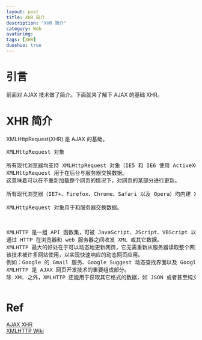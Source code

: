 ```yaml
---
layout: post
title: XHR 简介
description: "XHR 简介"
category: Web
avatarimg:
tags: [XHR]
duoshuo: true
---
```


# 引言

前面对 AJAX 技术做了简介。下面就来了解下 AJAX 的基础 XHR。

# XHR 简介

XMLHttpRequest(XHR) 是 AJAX 的基础。  

<pre>
XMLHttpRequest 对象

所有现代浏览器均支持 XMLHttpRequest 对象（IE5 和 IE6 使用 ActiveXObject）。
XMLHttpRequest 用于在后台与服务器交换数据。
这意味着可以在不重新加载整个网页的情况下，对网页的某部分进行更新。

所有现代浏览器（IE7+、Firefox、Chrome、Safari 以及 Opera）均内建 XMLHttpRequest 对象。

XMLHttpRequest 对象用于和服务器交换数据。

</pre>


<pre>

XMLHTTP 是一组 API 函数集，可被 JavaScript、JScript、VBScript 以及其它 web 浏览器内嵌的脚本语言调用，
通过 HTTP 在浏览器和 web 服务器之间收发 XML 或其它数据。
XMLHTTP 最大的好处在于可以动态地更新网页，它无需重新从服务器读取整个网页，也不需要安装额外的插件。
该技术被许多网站使用，以实现快速响应的动态网页应用。
例如：Google 的 Gmail 服务、Google Suggest 动态查找界面以及 Google Map 地理信息服务。
XMLHTTP 是 AJAX 网页开发技术的重要组成部分。
除 XML 之外，XMLHTTP 还能用于获取其它格式的数据，如 JSON 或者甚至纯文本。

</pre>


# Ref
[AJAX XHR](http://www.w3school.com.cn/ajax/ajax_xmlhttprequest_create.asp)  
[XMLHTTP Wiki](https://zh.wikipedia.org/wiki/XMLHTTP)  
